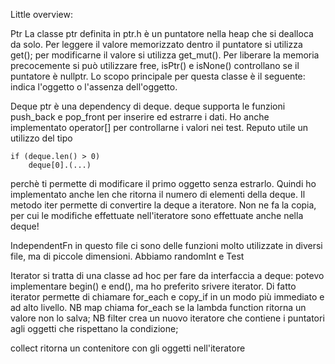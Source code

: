 Little overview:

Ptr
La classe ptr<T> definita in ptr.h è un puntatore nella heap che si dealloca da
solo.
Per leggere il valore memorizzato dentro il puntatore si utilizza get(); per
modificarne il valore si utilizza get_mut(). Per liberare la memoria
precocemente si può utilizzare free, isPtr() e isNone() controllano se il
puntatore è nullptr.
Lo scopo principale per questa classe è il seguente: indica l'oggetto o
l'assenza dell'oggetto.

Deque
ptr<T> è una dependency di deque<T>.
deque<T> supporta le funzioni push_back e pop_front per inserire ed estrarre i
dati. Ho anche implementato operator[] per controllarne i valori nei test.
Reputo utile un utilizzo del tipo 

	if (deque.len() > 0)
		deque[0].(...)

perchè ti permette di modificare il primo oggetto senza estrarlo. Quindi ho
implementato anche len che ritorna il numero di elementi della deque.
Il metodo iter permette di convertire la deque a iteratore. Non ne fa la copia,
per cui le modifiche effettuate nell'iteratore sono effettuate anche nella
deque!

IndependentFn
in questo file ci sono delle funzioni molto utilizzate in diversi file, ma di
piccole dimensioni.
Abbiamo randomInt e Test

Iterator
si tratta di una classe ad hoc per fare da interfaccia a deque: potevo
implementare begin() e end(), ma ho preferito srivere iterator. Di fatto
iterator permette di chiamare for_each e copy_if in un modo più immediato e ad
alto livello.
NB map chiama for_each se la lambda function ritorna un valore non lo salva;
NB filter crea un nuovo iteratore che contiene i puntatori agli oggetti che
rispettano la condizione;

collect ritorna un contenitore con gli oggetti nell'iteratore
